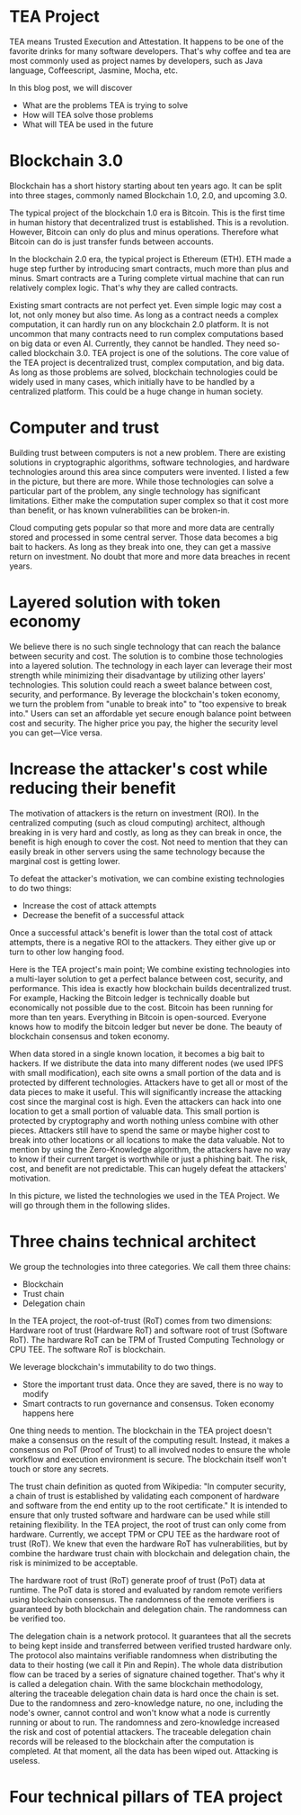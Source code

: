 # TEA Project
TEA means Trusted Execution and Attestation. It happens to be one of the favorite drinks for many software developers. That's why coffee and tea are most commonly used as project names by developers, such as Java language, Coffeescript, Jasmine, Mocha, etc. 

In this blog post, we will discover
- What are the problems TEA is trying to solve
- How will TEA solve those problems
- What will TEA be used in the future

# Blockchain 3.0

Blockchain has a short history starting about ten years ago. It can be split into three stages, commonly named Blockchain 1.0, 2.0, and upcoming 3.0.

The typical project of the blockchain 1.0 era is Bitcoin. This is the first time in human history that decentralized trust is established. This is a revolution. However, Bitcoin can only do plus and minus operations. Therefore what Bitcoin can do is just transfer funds between accounts. 

In the blockchain 2.0 era, the typical project is Ethereum (ETH). ETH made a huge step further by introducing smart contracts, much more than plus and minus. Smart contracts are a Turing complete virtual machine that can run relatively complex logic. That's why they are called contracts. 

Existing smart contracts are not perfect yet. Even simple logic may cost a lot, not only money but also time. As long as a contract needs a complex computation, it can hardly run on any blockchain 2.0 platform.
It is not uncommon that many contracts need to run complex computations based on big data or even AI. Currently, they cannot be handled. They need so-called blockchain 3.0. TEA project is one of the solutions. The core value of the TEA project is decentralized trust, complex computation, and big data. As long as those problems are solved, blockchain technologies could be widely used in many cases, which initially have to be handled by a centralized platform. This could be a huge change in human society.

# Computer and trust

Building trust between computers is not a new problem. There are existing solutions in cryptographic algorithms, software technologies, and hardware technologies around this area since computers were invented. I listed a few in the picture, but there are more. While those technologies can solve a particular part of the problem, any single technology has significant limitations. Either make the computation super complex so that it cost more than benefit, or has known vulnerabilities can be broken-in. 

Cloud computing gets popular so that more and more data are centrally stored and processed in some central server. Those data becomes a big bait to hackers. As long as they break into one, they can get a massive return on investment. No doubt that more and more data breaches in recent years.

# Layered solution with token economy

We believe there is no such single technology that can reach the balance between security and cost. The solution is to combine those technologies into a layered solution. The technology in each layer can leverage their most strength while minimizing their disadvantage by utilizing other layers' technologies. This solution could reach a sweet balance between cost, security, and performance. By leverage the blockchain's token economy, we turn the problem from "unable to break into" to "too expensive to break into." Users can set an affordable yet secure enough balance point between cost and security. The higher price you pay, the higher the security level you can get—Vice versa.

# Increase the attacker's cost while reducing their benefit
The motivation of attackers is the return on investment (ROI). In the centralized computing (such as cloud computing) architect, although breaking in is very hard and costly, as long as they can break in once, the benefit is high enough to cover the cost. Not need to mention that they can easily break in other servers using the same technology because the marginal cost is getting lower.

To defeat the attacker's motivation, we can combine existing technologies to do two things:
- Increase the cost of attack attempts
- Decrease the benefit of a successful attack

Once a successful attack's benefit is lower than the total cost of attack attempts, there is a negative ROI to the attackers. They either give up or turn to other low hanging food.

Here is the TEA project's main point; We combine existing technologies into a multi-layer solution to get a perfect balance between cost, security, and performance. This idea is exactly how blockchain builds decentralized trust. For example, Hacking the Bitcoin ledger is technically doable but economically not possible due to the cost. Bitcoin has been running for more than ten years. Everything in Bitcoin is open-sourced. Everyone knows how to modify the bitcoin ledger but never be done. The beauty of blockchain consensus and token economy.

When data stored in a single known location, it becomes a big bait to hackers. If we distribute the data into many different nodes (we used IPFS with small modification), each site owns a small portion of the data and is protected by different technologies. Attackers have to get all or most of the data pieces to make it useful. This will significantly increase the attacking cost since the marginal cost is high. Even the attackers can hack into one location to get a small portion of valuable data. This small portion is protected by cryptography and worth nothing unless combine with other pieces. Attackers still have to spend the same or maybe higher cost to break into other locations or all locations to make the data valuable. Not to mention by using the Zero-Knowledge algorithm, the attackers have no way to know if their current target is worthwhile or just a phishing bait. The risk, cost, and benefit are not predictable. This can hugely defeat the attackers' motivation.

In this picture, we listed the technologies we used in the TEA Project. We will go through them in the following slides. 

# Three chains technical architect

We group the technologies into three categories. We call them three chains: 

- Blockchain
- Trust chain
- Delegation chain

In the TEA project, the root-of-trust (RoT) comes from two dimensions: Hardware root of trust (Hardware RoT) and software root of trust (Software RoT). The hardware RoT can be TPM of Trusted Computing Technology or CPU TEE. The software RoT is blockchain.

We leverage blockchain's immutability to do two things. 
- Store the important trust data. Once they are saved, there is no way to modify
- Smart contracts to run governance and consensus. Token economy happens here

One thing needs to mention. The blockchain in the TEA project doesn't make a consensus on the result of the computing result. Instead, it makes a consensus on PoT (Proof of Trust) to all involved nodes to ensure the whole workflow and execution environment is secure. The blockchain itself won't touch or store any secrets. 

The trust chain definition as quoted from Wikipedia:
 "In computer security, a chain of trust is established by validating each component of hardware and software from the end entity up to the root certificate." It is intended to ensure that only trusted software and hardware can be used while still retaining flexibility. In the TEA project, the root of trust can only come from hardware. Currently, we accept TPM or CPU TEE as the hardware root of trust (RoT). We knew that even the hardware RoT has vulnerabilities, but by combine the hardware trust chain with blockchain and delegation chain, the risk is minimized to be acceptable.

The hardware root of trust (RoT) generate proof of trust (PoT) data at runtime. The PoT data is stored and evaluated by random remote verifiers using blockchain consensus. The randomness of the remote verifiers is guaranteed by both blockchain and delegation chain. The randomness can be verified too.

The delegation chain is a network protocol. It guarantees that all the secrets to being kept inside and transferred between verified trusted hardware only. The protocol also maintains verifiable randomness when distributing the data to their hosting (we call it Pin and Repin). The whole data distribution flow can be traced by a series of signature chained together. That's why it is called a delegation chain. With the same blockchain methodology, altering the traceable delegation chain data is hard once the chain is set. Due to the randomness and zero-knowledge nature, no one, including the node's owner, cannot control and won't know what a node is currently running or about to run. The randomness and zero-knowledge increased the risk and cost of potential attackers. The traceable delegation chain records will be released to the blockchain after the computation is completed. At that moment, all the data has been wiped out. Attacking is useless.

# Four technical pillars of TEA project










